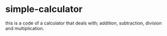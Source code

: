 # simple-calculator
this is a code of a calculator that deals with; addition, subtraction, division and multiplication.
